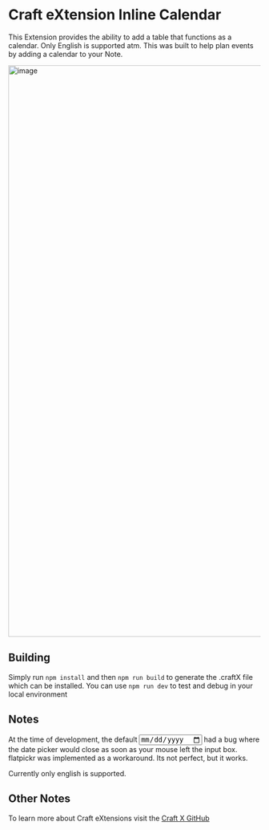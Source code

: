 # Craft eXtension Inline Calendar

This Extension provides the ability to add a table that functions as a calendar. Only English is supported atm. This was built to help plan events by adding a calendar to your Note. 

<img width="1139" alt="image" src="https://github.com/hugosalinas/craft-inline-calendar/assets/21370439/eb7f3590-dc2f-4138-83d0-17a54f5ab801">


## Building

Simply run `npm install` and then `npm run build` to generate the .craftX file which can be installed.
You can use `npm run dev` to test and debug in your local environment

## Notes 
At the time of development, the default <input type=date > had a bug where the date picker would close as soon as your mouse left the input box. flatpickr was implemented as a workaround. Its not perfect, but it works. 

Currently only english is supported.


## Other Notes
To learn more about Craft eXtensions visit the [Craft X GitHub](https://github.com/craftdocs)
